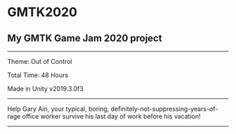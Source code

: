 # GMTK2020
My GMTK Game Jam 2020 project
----------------------------------------
---
Theme: Out of Control

Total Time: 48 Hours

Made in Unity v2019.3.0f3

---
Help Gary Ain, your typical, boring, definitely-not-suppressing-years-of-rage office worker survive his last day of work before his vacation!

---
